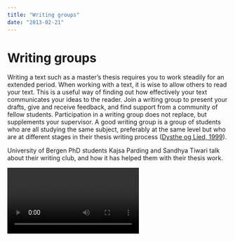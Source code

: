 ```yaml
---
title: "Writing groups"
date: "2013-02-21"
---
```


# Writing groups

Writing a text such as a master’s thesis requires you to work steadily for an extended period. When working with a text, it is wise to allow others to read your text. This is a useful way of finding out how effectively your text communicates your ideas to the reader. Join a writing group to present your drafts, give and receive feedback, and find support from a community of fellow students. Participation in a writing group does not replace, but supplements your supervisor. A good writing group is a group of students who are all studying the same subject, preferably at the same level but who are at different stages in their thesis writing process ([Dysthe og Lied, 1999](/en/about-search-write/references/)).

University of Bergen PhD students Kajsa Parding and Sandhya Tiwari talk about their writing club, and how it has helped them with their thesis work.

<Video id="pbH-PqsYxK8" />

## How to give and receive feedback

The writing group is somewhere you can present texts and where you can receive and give constructive and specific feedback on theses. By creating a writing group you can provide other students with input about their ideas and receive feedback about yours. It is just as valuable to comment on other students’ ideas as to receive their feedback. You  learn a lot about writing by analysing other students’ texts and putting your responses into words. Students should submit their texts to the group at different stages of completion. Before you submit a text to the writing group:

- Tell your group what type of text you are submitting and where it belongs in your thesis
- Tell the group if there are any particular aspects you would like feedback on

When it is your turn to give feedback, make sure that you:

- Have read the text in advance
- Have prepared your comments in writing
- Begin with some positive comments. Any text will have some good points that the author can develop further.
- Explain aspects you think are successful and the reasons why. Non-specific praise is not useful.
- Ask about anything that is unclear. Make constructive suggestions instead of simply criticising.
- Remember that submitting a text for other people to read may have been a big step for your fellow student. Make sure you read it thoroughly and make your comments constructive.

**Good feedback is specific, constructive and friendly.**

[![Studygroups](../images/Studygroups-300x226.jpg "Writing groups")](/en/writing/the-writing-process/writing-groups/studygroups/) 

_Writing groups. Photo, UiB._

When you receive feedback:

- Be open to comments from the other students in your writing group. Remember that they have put effort into understanding your text.
- Listen and take notes about their comments instead of arguing or being defensive. Even if you disagree with their comments, remember that they reflect a valid reader experience that you should take in consideration in your subsequent work. Your response to their comments will be your next draft.
- A text can always be improved. Having other people read your text will give you a wider perspective on the possibilities that lie within it.
- You are in charge of decisions about your text. Pay attention to comments that you think are relevant and ignore the rest.

The group should agree to meet regularly. The members should commit to attending the meetings well prepared. Participation in a writing group will give you invaluable help in completing your thesis. And when the submission deadline approaches, you will know where to go for a final review of your text.

## Joint writing tools

If you participate in a study group where you are to hand in a text togehther there are several [joint writing tools](http://en.wikipedia.org/wiki/Collaborative_real-time_editor "(new window)"). Word, e-mail or a virtual learning environment are not always suitable when you want to create texts jointly with other writers. A simple and useful option is the document and spread-sheet modules in Google Drive, which is a free, low-threshold online service.

You can decide who is included in the writing group, others are denied access. The service allows flexible text editing by several writers simultaneously on-line. A joint writing tool manages and maintains control of contributions so that you can write while in direct virtual communication with the rest of the group. Text can be saved in many formats or be published as a blog. For those who would like to find out more about the tools from Google, we refer to the [Wikipedia article](http://en.wikipedia.org/wiki/Google_Drive).

## Keep the writing process going

To keep the writing process going it can be useful to write a log, or a diary on what you have done, and what you need to do. You can also create a blog to get feedback on your writing, or on your thoughts during the process. A blog can be used in many ways. Create your own personal blog, or make a blog together with fellow students.

Remember that a blog can be accessed by anyone. Anyone can read your blog and post comments. You decide whether to publish comments made by others. The writing genre is informal. The threshold for starting your own blog is low - assuming of course that you are used to using digital media.

Some bloggers use the intimate style of a diary, others are intended to act as a professional discussion forum. Most blogs are published using one of the many blog tools available on the Internet, such as

- blogger.com
- www.wordpress.com
- blogg.no

Sources  
[Dysthe, O., & Lied, L. I. (1999) _Skrivegrupper_ (No. 2/99). Bergen.](/en/about-search-write/references/#Dysthe-Lied "References")
